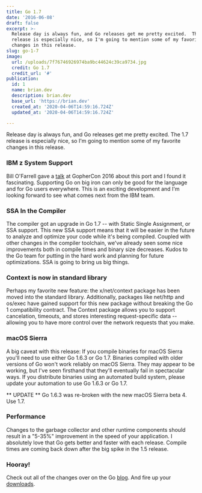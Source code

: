 ```yaml
---
title: Go 1.7
date: '2016-06-08'
draft: false
excerpt: >-
  Release day is always fun, and Go releases get me pretty excited.  The 1.7
  release is especially nice, so I'm going to mention some of my favorite
  changes in this release.
slug: go-1-7
image:
  url: /uploads/7f76746926974ba9bc44624c39ca9734.jpg
  credit: Go 1.7
  credit_url: '#'
publication:
  id: 1
  name: brian.dev
  description: brian.dev
  base_url: 'https://brian.dev'
  created_at: '2020-04-06T14:59:16.724Z'
  updated_at: '2020-04-06T14:59:16.724Z'

---
```



Release day is always fun, and Go releases get me pretty excited.  The 1.7 release is especially nice, so I'm going to mention some of my favorite changes in this release.
<!--more-->
### IBM z System Support
Bill O'Farrell gave a [talk](https://github.com/gophercon/2016-talks/blob/master/BillO'Farrell-GoForLinuxOnZ.pptx) at GopherCon 2016 about this port and I found it fascinating.  Supporting Go on big iron can only be good for the language and for Go users everywhere.  This is an exciting development and I'm looking forward to see what comes next from the IBM team.

### SSA In the Compiler
The compiler got an upgrade in Go 1.7 -- with Static Single Assignment, or SSA support.  This new SSA support means that it will be easier in the future to analyze and optimize your code while it's being compiled.  Coupled with other changes in the compiler toolchain, we've already seen some nice improvements both in compile times and binary size decreases.  Kudos to the Go team for putting in the hard work and planning for future optimizations.  SSA is going to bring us big things.

### Context is now in standard library
Perhaps my favorite new feature: the x/net/context package has been moved into the standard library.  Additionally, packages like net/http and os/exec have gained support for this new package without breaking the Go 1 compatibility contract.  The Context package allows you to support cancelation, timeouts, and stores interesting request-specific data -- allowing you to have more control over the network requests that you make.

### macOS Sierra
A big caveat with this release:  If you compile binaries for macOS Sierra you'll need to use either Go 1.6.3 or Go 1.7.  Binaries compiled with older versions of Go won't work reliably on macOS Sierra.  They may appear to be working, but I've seen firsthand that they'll eventually fail in spectacular ways.  If you distribute binaries using an automated build system, please update your automation to use Go 1.6.3 or Go 1.7.

** UPDATE ** Go 1.6.3 was re-broken with the new macOS Sierra beta 4.  Use 1.7.

### Performance
Changes to the garbage collector and other runtime components should result in a "5-35%" improvement in the speed of your application.  I absolutely love that Go gets better and faster with each release.  Compile times are coming back down after the big spike in the 1.5 release.

### Hooray!
Check out all of the changes over on the Go [blog](https://golang.org/doc/go1.7).  And fire up your [downloads](https://golang.org/dl/).


